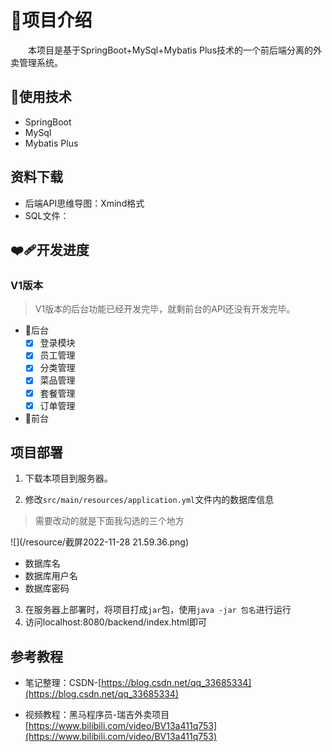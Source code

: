 # 🔱项目介绍
&emsp;&emsp;本项目是基于SpringBoot+MySql+Mybatis Plus技术的一个前后端分离的外卖管理系统。

## 🔷使用技术
- SpringBoot
- MySql
- Mybatis Plus

## 资料下载

- 后端API思维导图：Xmind格式
- SQL文件：

## ❤️‍🩹开发进度
### V1版本
> V1版本的后台功能已经开发完毕，就剩前台的API还没有开发完毕。
- 🔺后台
  - [x] 登录模块
  - [x] 员工管理
  - [x] 分类管理
  - [x] 菜品管理
  - [x] 套餐管理
  - [x] 订单管理
- 🔻前台

## 项目部署

1. 下载本项目到服务器。

2. 修改`src/main/resources/application.yml`文件内的数据库信息
> 需要改动的就是下面我勾选的三个地方

![](/resource/截屏2022-11-28 21.59.36.png)

  - 数据库名
  - 数据库用户名
  - 数据库密码
3. 在服务器上部署时，将项目打成`jar`包，使用`java -jar 包名`进行运行
4. 访问localhost:8080/backend/index.html即可
## 参考教程

- 笔记整理：CSDN-[https://blog.csdn.net/qq_33685334](https://blog.csdn.net/qq_33685334)

- 视频教程：黑马程序员-瑞吉外卖项目[https://www.bilibili.com/video/BV13a411q753](https://www.bilibili.com/video/BV13a411q753)
